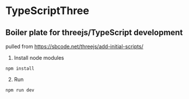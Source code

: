 # TypeScriptThree
## Boiler plate for threejs/TypeScript development
pulled from https://sbcode.net/threejs/add-initial-scripts/
1. Install node modules
```
npm install
```
2. Run
```
npm run dev
```
